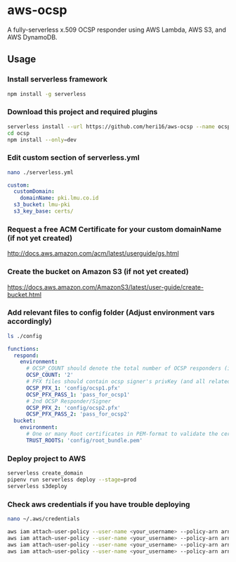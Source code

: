 # aws-ocsp
A fully-serverless x.509 OCSP responder using AWS Lambda, AWS S3, and AWS DynamoDB.

## Usage

### Install serverless framework
```bash
npm install -g serverless
```

### Download this project and required plugins
```bash
serverless install --url https://github.com/heri16/aws-ocsp --name ocsp
cd ocsp
npm install --only=dev
```

### Edit custom section of serverless.yml
```bash
nano ./serverless.yml
```
```yaml
custom:
  customDomain:
    domainName: pki.lmu.co.id
  s3_bucket: lmu-pki
  s3_key_base: certs/
```

### Request a free ACM Certificate for your custom domainName (if not yet created)
http://docs.aws.amazon.com/acm/latest/userguide/gs.html

### Create the bucket on Amazon S3 (if not yet created)
https://docs.aws.amazon.com/AmazonS3/latest/user-guide/create-bucket.html

### Add relevant files to config folder (Adjust environment vars accordingly)
```bash
ls ./config
```
```yaml
functions:
  respond:
    environment:
      # OCSP_COUNT should denote the total number of OCSP responders (in-case of serving intermediate-CAs)
      OCSP_COUNT: '2'
      # PFX files should contain ocsp signer's privKey (and all related certificates in the chain)
      OCSP_PFX_1: 'config/ocsp1.pfx'
      OCSP_PFX_PASS_1: 'pass_for_ocsp1'
      # 2nd OCSP Responder/Signer
      OCSP_PFX_2: 'config/ocsp2.pfx'
      OCSP_PFX_PASS_2: 'pass_for_ocsp2'
  bucket:
    environment:
      # One or many Root certificates in PEM-format to validate the certificates before being registered into OCSP
      TRUST_ROOTS: 'config/root_bundle.pem'
```

### Deploy project to AWS
```bash
serverless create_domain
pipenv run serverless deploy --stage=prod
serverless s3deploy
```

### Check aws credentials if you have trouble deploying
```bash
nano ~/.aws/credentials

aws iam attach-user-policy --user-name <your_username> --policy-arn arn:aws:iam::aws:policy/AWSLambdaFullAccess
aws iam attach-user-policy --user-name <your_username> --policy-arn arn:aws:iam::aws:policy/AmazonDynamoDBFullAccesswithDataPipeline
aws iam attach-user-policy --user-name <your_username> --policy-arn arn:aws:iam::aws:policy/SystemAdministrator
aws iam attach-user-policy --user-name <your_username> --policy-arn arn:aws:iam::aws:policy/IAMFullAccess
```
